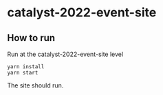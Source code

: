 # catalyst-2022-event-site

## How to run
Run at the catalyst-2022-event-site level

```
yarn install
yarn start
```

The site should run.
